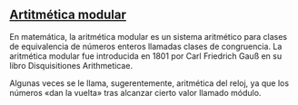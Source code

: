 ## [Artitmética modular](https://es.wikipedia.org/wiki/Aritm%C3%A9tica_modular)
En matemática, la aritmética modular es un sistema aritmético para clases de equivalencia de números enteros llamadas clases de congruencia. La aritmética modular fue introducida en 1801 por Carl Friedrich Gauß en su libro Disquisitiones Arithmeticae.

Algunas veces se le llama, sugerentemente, aritmética del reloj, ya que los números «dan la vuelta» tras alcanzar cierto valor llamado módulo.
